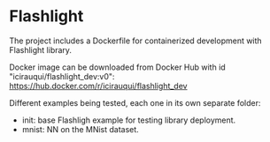 # Flashlight

The project includes a Dockerfile for containerized development with Flashlight library.

Docker image can be downloaded from Docker Hub with id "icirauqui/flashlight_dev:v0":
    https://hub.docker.com/r/icirauqui/flashlight_dev

Different examples being tested, each one in its own separate folder:
- init: base Flashligh example for testing library deployment.
- mnist: NN on the MNist dataset.

